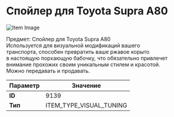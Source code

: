 # Спойлер для Toyota Supra A80

![Item Image](../img/9139.webp?raw=true)

Предмет: Спойлер для Toyota Supra A80<br>Используется для визуальной модификаций вашего<br>транспорта, способен превратить ваше ржавое корыто<br>в настоящую порхающую бабочку, что обязательно привлечет<br>внимание прохожих своим уникальным стилем и красотой.<br>Можно передавать и продавать.


| Параметр | Значение |
|----------|----------|
| **ID** | 9139 |
| **Тип** | ITEM_TYPE_VISUAL_TUNING |

